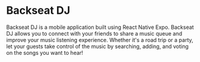 # Backseat DJ

Backseat DJ is a mobile application built using React Native Expo. Backseat DJ allows you to connect with your friends
to share a music queue and improve your music listening experience. Whether it's a road trip or a party, let your guests
take control of the music by searching, adding, and voting on the songs you want to hear!
